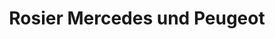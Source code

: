 ---
title: "Rosier Mercedes und Peugeot"
url: /arnsberg/rosier-mercedes-und-peugeot/
shop: Autohaus
---